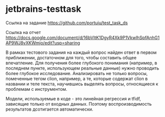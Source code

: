 # jetbrains-testtask

Ссылка на задание https://github.com/portuiu/test_task_ds

Ссылка на отчет https://docs.google.com/document/d/16bVItK1DgyR4Xk9P1VkwlhSpfAnhG1AP9WJ8vXKWmjo/edit?usp=sharing

В рамках тестового задания на каждый вопрос найден ответ в первом приближении, достаточном для того, чтобы составить общее впечатление. Для получения более глубокого понимания (например, в последнем пункте, использующем реальные данные) нужно проводить более глубокое исследование. Анализировать не только вопросы, помеченные тегом clion, например, а те, которые содержат clion в названии и теле текста, научившись выделять вопросы, относящиеся к проблемам с инструментом.

Модели, используемые в коде - это линейная регрессия и tfidf, зависящие только от входных данных. Поэтому воспроизводимость результатов дсотигается автоматически.
